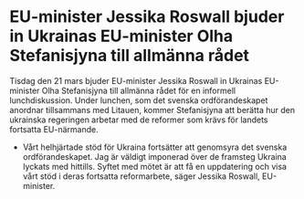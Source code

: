 # EU-minister Jessika Roswall bjuder in Ukrainas EU-minister Olha Stefanisjyna till allmänna rådet

Tisdag den 21 mars bjuder EU-minister Jessika Roswall in Ukrainas EU-minister Olha Stefanisjyna till allmänna rådet för en informell lunchdiskussion. Under lunchen, som det svenska ordförandeskapet anordnar tillsammans med Litauen, kommer Stefanisjyna att berätta hur den ukrainska regeringen arbetar med de reformer som krävs för landets fortsatta EU-närmande.

- Vårt helhjärtade stöd för Ukraina fortsätter att genomsyra det svenska ordförandeskapet. Jag är väldigt imponerad över de framsteg Ukraina lyckats med hittills. Syftet med mötet är att få en uppdatering och visa vårt stöd i deras fortsatta reformarbete, säger Jessika Roswall, EU-minister.
